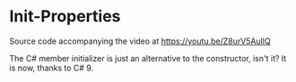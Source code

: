 # Init-Properties
Source code accompanying the video at https://youtu.be/Z8urV5AullQ

The C# member initializer is just an alternative to the constructor, isn't it? It is now, thanks to C# 9.
